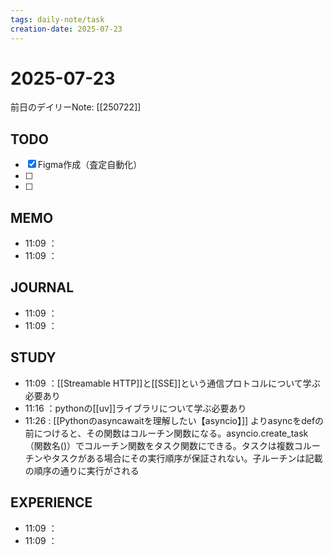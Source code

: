 ```yaml
---
tags: daily-note/task
creation-date: 2025-07-23
---
```


# 2025-07-23

 

前日のデイリーNote: [[250722]]
## TODO
- [x] Figma作成（査定自動化）
- [ ] 
- [ ] 

## MEMO
- 11:09 ：
- 11:09 ：

## JOURNAL
- 11:09 ：
- 11:09 ：

## STUDY
- 11:09 ：[[Streamable HTTP]]と[[SSE]]という通信プロトコルについて学ぶ必要あり
- 11:16 ：pythonの[[uv]]ライブラリについて学ぶ必要あり
- 11:26  : [[Pythonのasyncawaitを理解したい【asyncio】]] よりasyncをdefの前につけると、その関数はコルーチン関数になる。asyncio.create_task（関数名()）でコルーチン関数をタスク関数にできる。タスクは複数コルーチンやタスクがある場合にその実行順序が保証されない。子ルーチンは記載の順序の通りに実行がされる

## EXPERIENCE
- 11:09 ：
- 11:09 ：